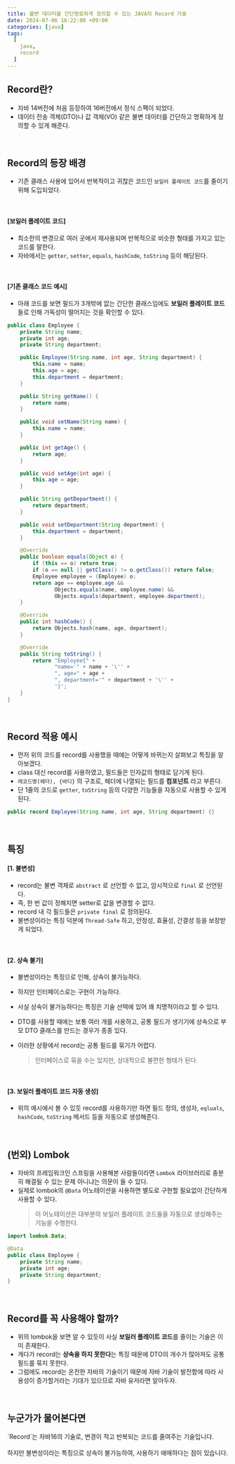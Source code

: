 ```yaml
---
title: 불변 데이터를 간단명료하게 정의할 수 있는 JAVA의 Record 기술
date: 2024-07-06 16:22:00 +09:00
categories: [java]
tags:
  [
    java,
    record
  ]
---
```


## Record란?
- 자바 14버전에 처음 등장하여 16버전에서 정식 스펙이 되었다.
- 데이터 전송 객체(DTO)나 값 객체(VO) 같은 불변 데이터를 간단하고 명확하게 정의할 수 있게 해준다.

<br>

## Record의 등장 배경
- 기존 클래스 사용에 있어서 반복적이고 귀찮은 코드인 `보일러 플레이트 코드`를 줄이기 위해 도입되었다.

<br>

#### [보일러 플레이트 코드]
- 최소한의 변경으로 여러 곳에서 재사용되며 반복적으로 비슷한 형태를 가지고 있는 코드를 말한다.
- 자바에서는 `getter`, `setter`, `equals`, `hashCode`, `toString` 등이 해당된다.

<br>

#### [기존 클래스 코드 예시]
- 아래 코드를 보면 필드가 3개밖에 없는 간단한 클래스임에도 **보일러 플레이트 코드**들로 인해 가독성이 떨어지는 것을 확인할 수 있다.

```java
public class Employee {
    private String name;
    private int age;
    private String department;

    public Employee(String name, int age, String department) {
        this.name = name;
        this.age = age;
        this.department = department;
    }

    public String getName() {
        return name;
    }

    public void setName(String name) {
        this.name = name;
    }

    public int getAge() {
        return age;
    }

    public void setAge(int age) {
        this.age = age;
    }

    public String getDepartment() {
        return department;
    }

    public void setDepartment(String department) {
        this.department = department;
    }

    @Override
    public boolean equals(Object o) {
        if (this == o) return true;
        if (o == null || getClass() != o.getClass()) return false;
        Employee employee = (Employee) o;
        return age == employee.age &&
               Objects.equals(name, employee.name) &&
               Objects.equals(department, employee.department);
    }

    @Override
    public int hashCode() {
        return Objects.hash(name, age, department);
    }

    @Override
    public String toString() {
        return "Employee{" +
               "name='" + name + '\'' +
               ", age=" + age +
               ", department='" + department + '\'' +
               '}';
    }
}
```

<br>

## Record 적용 예시
- 먼저 위의 코드를 record를 사용했을 때에는 어떻게 바뀌는지 살펴보고 특징을 알아보겠다.
- class 대신 record를 사용하였고, 필드들은 인자값의 형태로 담기게 된다.
- `레코드명(헤더), {바디}` 의 구조로, 헤더에 나열되는 필드를 **컴포넌트** 라고 부른다.
- 단 1줄의 코드로 `getter`, `toString` 등의 다양한 기능들을 자동으로 사용할 수 있게 된다.

```java
public record Employee(String name, int age, String department) {}
```

<br>

## 특징

#### [1. 불변성]
- record는 불변 객체로 `abstract` 로 선언할 수 없고, 암시적으로 `final` 로 선언된다.
- 즉, 한 번 값이 정해지면 setter로 값을 변경할 수 없다.
- record 내 각 필드들은 `private final` 로 정의된다.
- 불변성이라는 특징 덕분에 `Thread-Safe` 하고, 안정성, 효율성, 간결성 등을 보장받게 되었다.

<br>

#### [2. 상속 불가]
- 불변성이라는 특징으로 인해, 상속이 불가능하다.
- 하지만 인터페이스로는 구현이 가능하다.

- 사실 상속이 불가능하다는 특징은 기술 선택에 있어 꽤 치명적이라고 할 수 있다.
- DTO를 사용할 때에는 보통 여러 개를 사용하고, 공통 필드가 생기기에 상속으로 부모 DTO 클래스를 만드는 경우가 종종 있다.
- 이러한 상황에서 record는 공통 필드를 묶기가 어렵다.
    > 인터페이스로 묶을 수는 있지만, 상대적으로 불편한 형태가 된다.

<br>

#### [3. 보일러 플레이트 코드 자동 생성]
- 위의 예시에서 볼 수 있듯 record를 사용하기만 하면 필드 정의, 생성자, `eqluals`, `hashCode`, `toString` 메서드 등을 자동으로 생성해준다.

<br>

## (번외) Lombok
- 자바의 프레임워크인 스프링을 사용해본 사람들이라면 `Lombok` 라이브러리로 충분히 해결될 수 있는 문제 아니냐는 의문이 들 수 있다.
- 실제로 lombok의 `@Data` 어노테이션을 사용하면 별도로 구현할 필요없이 간단하게 사용할 수 있다.
    > 이 어노테이션은 대부분의 보일러 플레이트 코드들을 자동으로 생성해주는 기능을 수행한다.

```java
import lombok.Data;

@Data
public class Employee {
    private String name;
    private int age;
    private String department;
}
```

<br>

## Record를 꼭 사용해야 할까?
- 위의 lombok을 보면 알 수 있듯이 사실 **보일러 플레이트 코드**를 줄이는 기술은 이미 존재한다.
- 게다가 record는 **상속을 하지 못한다**는 특징 때문에 DTO의 개수가 많아져도 공통 필드를 묶지 못한다.
- 그럼에도 record는 온전한 자바의 기술이기 때문에 자바 기술이 발전함에 따라 사용성이 증가할거라는 기대가 있으므로 자바 유저라면 알아두자.

<br>

## 누군가가 물어본다면
<div class="spotlight1" markdown="1">
`Record`는 자바16의 기술로, 변경이 적고 반복되는 코드를 줄여주는 기술입니다.
<br><br>
하지만 불변성이라는 특징으로 상속이 불가능하여, 사용하기 애매하다는 점이 있습니다.
</div>